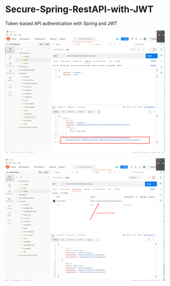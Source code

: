 ﻿# Secure-Spring-RestAPI-with-JWT

Token-based API authentication with Spring and JWT 

![alt text](https://github.com/OuchattiKhadija/Secure-Spring-RestAPI-with-JWT/blob/main/screenShot/Screenshot_37.png)

![alt text](https://github.com/OuchattiKhadija/Secure-Spring-RestAPI-with-JWT/blob/main/screenShot/Screenshot_38.png)

